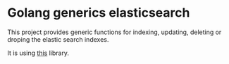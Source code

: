 # Golang generics elasticsearch

This project provides generic functions for indexing, updating, deleting or droping the elastic search indexes.

It is using [this](https://github.com/olivere/elastic) library.